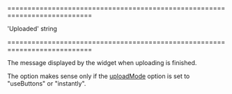 <!--**
/*-------------------------------------------
    Auto-generated file. Do not modify.
-------------------------------------------

**-->
===========================================================================
<!--default-->'Uploaded'<!--/default-->
<!--type-->string<!--/type-->
===========================================================================

<!--shortDescription-->
The message displayed by the widget when uploading is finished.
<!--/shortDescription-->

<!--fullDescription-->
The option makes sense only if the [uploadMode](/Documentation/ApiReference/UI_Widgets/dxFileUploader/Configuration/#uploadMode) option is set to "useButtons" or "instantly".


<!--/fullDescription-->